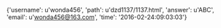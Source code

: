 {'username': u'wonda456', 'path': u'dzd1137/1137.html', 'answer': u'ABC', 'email': u'wonda456@163.com', 'time': '2016-02-24:09:03:03'}